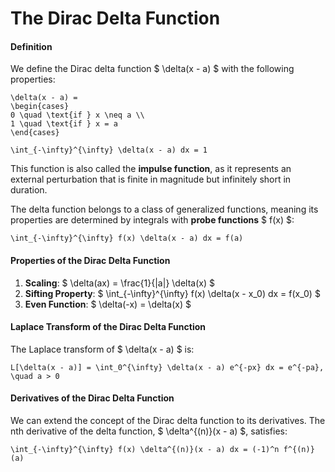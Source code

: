 # The Dirac Delta Function

#### Definition

We define the Dirac delta function $ \delta(x - a) $ with the following properties:

```{math}
\delta(x - a) = 
\begin{cases}
0 \quad \text{if } x \neq a \\
1 \quad \text{if } x = a
\end{cases}
```
```{math}
\int_{-\infty}^{\infty} \delta(x - a) dx = 1
```

This function is also called the **impulse function**, as it represents an external perturbation that is finite in magnitude but infinitely short in duration.

The delta function belongs to a class of generalized functions, meaning its properties are determined by integrals with **probe functions** $ f(x) $:

```{math}
\int_{-\infty}^{\infty} f(x) \delta(x - a) dx = f(a)
```

#### Properties of the Dirac Delta Function

1. **Scaling**: $ \delta(ax) = \frac{1}{|a|} \delta(x) $
2. **Sifting Property**: $ \int_{-\infty}^{\infty} f(x) \delta(x - x_0) dx = f(x_0) $
3. **Even Function**: $ \delta(-x) = \delta(x) $

#### Laplace Transform of the Dirac Delta Function

The Laplace transform of $ \delta(x - a) $ is:

```{math}
L[\delta(x - a)] = \int_0^{\infty} \delta(x - a) e^{-px} dx = e^{-pa}, \quad a > 0
```

#### Derivatives of the Dirac Delta Function

We can extend the concept of the Dirac delta function to its derivatives. The nth derivative of the delta function, $ \delta^{(n)}(x - a) $, satisfies:

```{math}
\int_{-\infty}^{\infty} f(x) \delta^{(n)}(x - a) dx = (-1)^n f^{(n)}(a)
```

